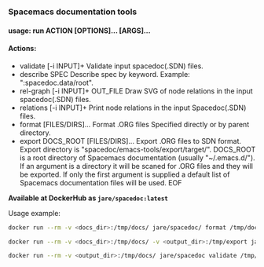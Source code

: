 ### Spacemacs documentation tools

#### usage: run ACTION [OPTIONS]... [ARGS]...

####  Actions:
 - validate  [-i INPUT]+                 Validate input spacedoc(.SDN) files.
 - describe  SPEC                        Describe spec by keyword. Example: ":spacedoc.data/root".
 - rel-graph [-i INPUT]+ OUT_FILE        Draw SVG of node relations in the input spacedoc(.SDN) files.
 - relations [-i INPUT]+                 Print node relations in the input Spacedoc(.SDN) files.
 - format    [FILES/DIRS]...             Format .ORG files Specified directly or by parent directory.
 - export    DOCS_ROOT   [FILES/DIRS]... Export .ORG files to SDN format. Export directory is "spacedoc/emacs-tools/export/target/". DOCS_ROOT is a root directory of Spacemacs documentation (usually "~/.emacs.d/"). If an argument is a directory it will be scaned for .ORG files and they will be exported. If only the first argument is supplied a default list of Spacemacs documentation files will be used.
EOF

**Available at DockerHub as `jare/spacedoc:latest`**

Usage example:
``` sh
docker run --rm -v <docs_dir>:/tmp/docs/ jare/spacedoc/ format /tmp/docs/

docker run --rm -v <docs_dir>:/tmp/docs/ -v <output_dir>:/tmp/export jare/spacedoc export /tmp/docs/

docker run --rm -v <output_dir>:/tmp/docs/ jare/spacedoc validate /tmp/docs/layers
```
